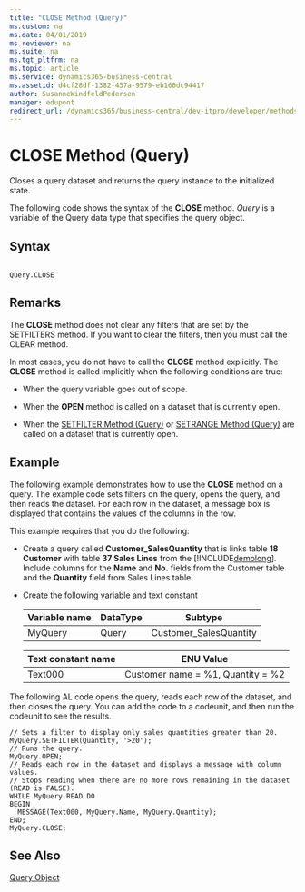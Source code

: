 ```yaml
---
title: "CLOSE Method (Query)"
ms.custom: na
ms.date: 04/01/2019
ms.reviewer: na
ms.suite: na
ms.tgt_pltfrm: na
ms.topic: article
ms.service: dynamics365-business-central
ms.assetid: d4cf28df-1382-437a-9579-eb160dc94417
author: SusanneWindfeldPedersen
manager: edupont
redirect_url: /dynamics365/business-central/dev-itpro/developer/methods-auto/library
---
```


 

# CLOSE Method (Query)
Closes a query dataset and returns the query instance to the initialized state.  

 The following code shows the syntax of the **CLOSE** method.  *Query* is a variable of the Query data type that specifies the query object.  

## Syntax  

```  

Query.CLOSE  
```  

## Remarks  
 The **CLOSE** method does not clear any filters that are set by the SETFILTERS method. If you want to clear the filters, then you must call the CLEAR method.  

 In most cases, you do not have to call the **CLOSE** method explicitly. The **CLOSE** method is called implicitly when the following conditions are true:  

-   When the query variable goes out of scope.  

-   When the **OPEN** method is called on a dataset that is currently open.  

-   When the [SETFILTER Method \(Query\)](devenv-SETFILTER-Method-Query.md) or [SETRANGE Method \(Query\)](devenv-SETRANGE-Method-Query.md) are called on a dataset that is currently open.  

## Example  
 The following example demonstrates how to use the **CLOSE** method on a query. The example code sets filters on the query, opens the query, and then reads the dataset. For each row in the dataset, a message box is displayed that contains the values of the columns in the row.  

 This example requires that you do the following:  

-   Create a query called **Customer\_SalesQuantity** that is links table **18 Customer** with table  **37 Sales Lines** from the [!INCLUDE[demolong](../includes/demolong_md.md)]. Include columns for the **Name** and **No.** fields from the Customer table and the **Quantity** field from Sales Lines table.  


-   Create the following variable and text constant  

    |Variable name|DataType|Subtype|  
    |-------------------|--------------|-------------|  
    |MyQuery|Query|Customer\_SalesQuantity|  

    |Text constant name|ENU Value|  
    |------------------------|---------------|  
    |Text000|Customer name = %1, Quantity = %2|  

 The following AL code opens the query, reads each row of the dataset, and then closes the query. You can add the code to a codeunit, and then run the codeunit to see the results.  

```  
// Sets a filter to display only sales quantities greater than 20.  
MyQuery.SETFILTER(Quantity, '>20');   
// Runs the query.  
MyQuery.OPEN;  
// Reads each row in the dataset and displays a message with column values.   
// Stops reading when there are no more rows remaining in the dataset (READ is FALSE).  
WHILE MyQuery.READ DO  
BEGIN  
  MESSAGE(Text000, MyQuery.Name, MyQuery.Quantity);   
END;  
MyQuery.CLOSE;  
```  

## See Also  
 [Query Object](../devenv-query-object.md)
